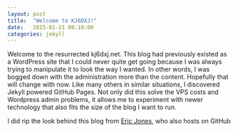 ```yaml
---
layout: post
title:  "Welcome to KJ6DXJ!"
date:   2015-02-21 08:18:00
categories: jekyll
---
```

Welcome to the resurrected kj6dxj.net. This blog had previously existed as a WordPress site that I could never quite get going because I was always trying to manipulate it to look the way I wanted. In other words, I was bogged down with the administration more than the content. Hopefully that will change with now. Like many others in similar situations, I discovered Jekyll powered GitHub Pages. Not only did this solve the VPS costs and Wordpress admin problems, it allows me to experiment with newer technology that also fits the size of the blog I want to run.

I did rip the look behind this blog from [Eric Jones][erjjones], who also hosts on GitHub

[erjjones]:      http://erjjones.github.io